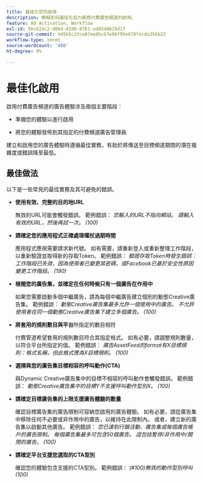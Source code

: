 ```yaml
---
title: 最佳化您的啟用
description: 瞭解如何最佳化協力廠商付費廣告頻道的啟用。
feature: Ad Activation, Workflow
exl-id: 5bc624c2-d064-4190-8761-ed05d0629d1f
source-git-commit: 445b5c2fce07ee8bc67e96f95e670fecda356b22
workflow-type: tm+mt
source-wordcount: '460'
ht-degree: 0%

---
```


# 最佳化啟用

啟用付費廣告頻道的廣告體驗涉及兩個主要階段：

* 準備您的體驗以進行啟用

* 將您的體驗發佈到其指定的付費頻道廣告管理員

建立和啟用您的廣告體驗時遵循最佳實務，有助於將傳送至目標頻道期間的潛在複雜度或錯誤降至最低。

## 最佳做法

以下是一些常見的最佳實務及其可避免的錯誤。

* **使用有效、完整的目的地URL**

  無效的URL可能會觸發錯誤。 範例錯誤： _您輸入的URL不指向網站。 請輸入有效的URL，然後再試一次。 (100)_

* **請確定您的應用程式正確處理權杖過期時間**

  應用程式應視需要請求新代號。 如有需要，請重新登入或重新整理工作階段，以重新驗證並取得新的存取Token。 範例錯誤： _驗證存取Token時發生錯誤：工作階段已失效，因為使用者已變更其密碼，或Facebook已基於安全性原因變更工作階段。 (190)_

* **檢閱您的廣告集，並確定在任何時候只有一個廣告在作用中**

  如果您需要啟動多個中繼廣告，請為每個中繼廣告建立個別的動態Creative廣告集。 範例錯誤： _動態Creative廣告集最多允許一個使用中的廣告。 不允許使用者在同一個動態Creative廣告集下建立多個廣告。 (100)_

* **將套用的規則數目與平台**&#x200B;所指定的數目相符

  付費管道希望套用的規則數目符合其指定格式。  如有必要，請調整規則數量，以符合平台所指定的值。 範例錯誤： _廣告AssetFeed的format有X目標規則：格式名稱，但此格式應為X目標規則。 (100)_

* **選擇與您的廣告集目標相容的呼叫動作(CTA)**

  與Dynamic Creative廣告集中的目標不相容的呼叫動作會觸發錯誤。 範例錯誤： _動態Creative廣告集中的目標Y不支援呼叫動作型別X。 (100)_

* **請確定目標廣告集的上限支援廣告體驗的數量**

  確認目標廣告集的廣告限制可容納您啟用的廣告體驗。 如有必要，請從廣告集中移除任何不必要或非作用中的廣告，以維持在此限制內。 或者，建立新的廣告集以啟動其他廣告。 範例錯誤： _您已達到行銷活動、廣告集或每個廣告帳戶的廣告限制。 每個廣告集最多可包含50個廣告。 這包括暫停/非作用中/關閉的廣告。 (100)_

* **請確定平台支援您選取的CTA型別**

  確認您的體驗包含支援的CTA型別。 範例錯誤： _(#100)無效的動作型別呼叫(100)_
